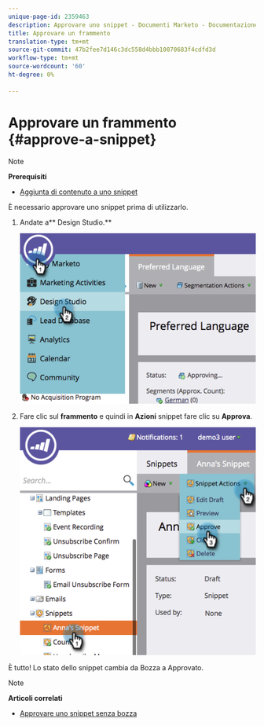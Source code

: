 ```yaml
---
unique-page-id: 2359463
description: Approvare uno snippet - Documenti Marketo - Documentazione del prodotto
title: Approvare un frammento
translation-type: tm+mt
source-git-commit: 47b2fee7d146c3dc558d4bbb10070683f4cdfd3d
workflow-type: tm+mt
source-wordcount: '60'
ht-degree: 0%

---
```



# Approvare un frammento {#approve-a-snippet}

>[!NOTE]
>
>**Prerequisiti**
>
>* [Aggiunta di contenuto a uno snippet](add-content-to-a-snippet.md)

>



È necessario approvare uno snippet prima di utilizzarlo.

1. Andate a** Design Studio.**

   ![](assets/image2014-9-16-8-3a55-3a15.png)

1. Fare clic sul **frammento** e quindi in **Azioni** snippet fare clic su **Approva**.

   ![](assets/image2014-9-16-8-3a55-3a24.png)

È tutto! Lo stato dello snippet cambia da Bozza a Approvato.

>[!NOTE]
>
>**Articoli correlati**
>
>* [Approvare uno snippet senza bozza](approve-a-snippet-with-no-draft.md)

>



